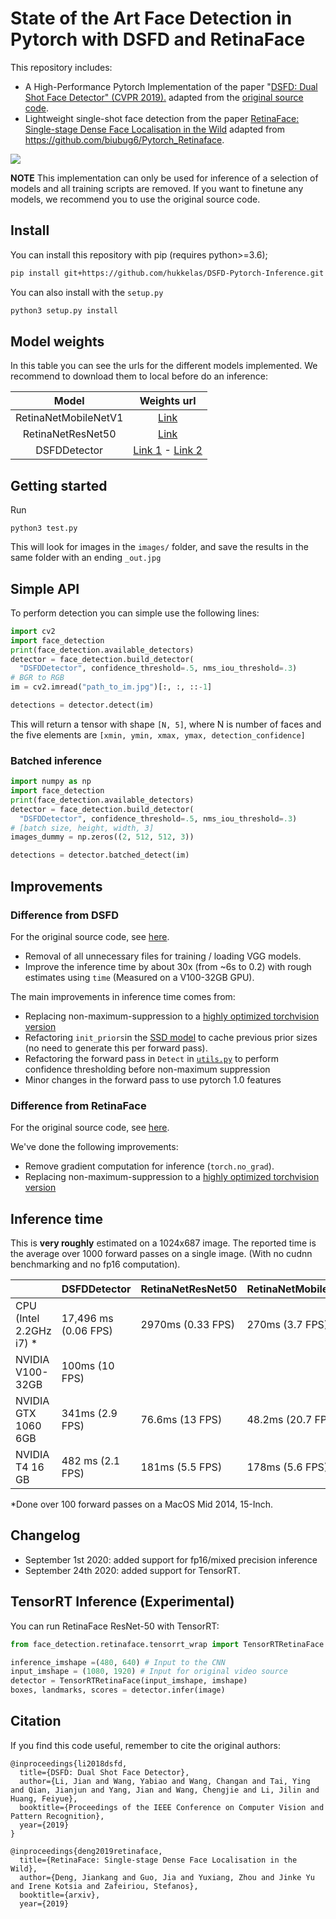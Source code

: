 # State of the Art Face Detection in Pytorch with DSFD and RetinaFace

This repository includes:
- A High-Performance Pytorch Implementation of the paper "[DSFD: Dual Shot Face Detector" (CVPR 2019).](http://openaccess.thecvf.com/content_CVPR_2019/papers/Li_DSFD_Dual_Shot_Face_Detector_CVPR_2019_paper.pdf) adapted from the [original source code](https://github.com/TencentYoutuResearch/FaceDetection-DSFD).
- Lightweight single-shot face detection from the paper [RetinaFace: Single-stage Dense Face Localisation in the Wild](https://arxiv.org/abs/1905.00641) adapted from https://github.com/biubug6/Pytorch_Retinaface.

![](example_det.jpg)

**NOTE** This implementation can only be used for inference of a selection of models and all training scripts are removed. If you want to finetune any models, we recommend you to use the original source code.

## Install

You can install this repository with pip (requires python>=3.6);

```bash
pip install git+https://github.com/hukkelas/DSFD-Pytorch-Inference.git
```

You can also install with the `setup.py`

```bash
python3 setup.py install
```

## Model weights

In this table you can see the urls for the different models implemented. We recommend to download them to local before do an inference:

|Model|Weights url|
|:-:|:-:|
|RetinaNetMobileNetV1|[Link](https://raw.githubusercontent.com/hukkelas/DSFD-Pytorch-Inference/master/RetinaFace_mobilenet025.pth)|
|RetinaNetResNet50|[Link](https://api.loke.aws.unit.no/dlr-gui-backend-resources-content/v2/contents/links/8dd81669-eb84-4520-8173-dbe49d72f44cb2eef6da-3983-4a12-9085-d11555b93842c19bdf27-b924-4214-9381-e6cac30b87cf)|
|DSFDDetector|[Link 1](https://api.loke.aws.unit.no/dlr-gui-backend-resources-content/v2/contents/links/61be4ec7-8c11-4a4a-a9f4-827144e4ab4f0c2764c1-80a0-4083-bbfa-68419f889b80e4692358-979b-458e-97da-c1a1660b3314) - [Link 2](https://drive.google.com/uc?id=1WeXlNYsM6dMP3xQQELI-4gxhwKUQxc3-&export=download)|



## Getting started

Run
```
python3 test.py
```
This will look for images in the `images/` folder, and save the results in the same folder with an ending `_out.jpg`

## Simple API
To perform detection you can simple use the following lines:

```python
import cv2
import face_detection
print(face_detection.available_detectors)
detector = face_detection.build_detector(
  "DSFDDetector", confidence_threshold=.5, nms_iou_threshold=.3)
# BGR to RGB
im = cv2.imread("path_to_im.jpg")[:, :, ::-1]

detections = detector.detect(im)
```

This will return a tensor with shape `[N, 5]`, where N is number of faces and the five elements are `[xmin, ymin, xmax, ymax, detection_confidence]`

### Batched inference

```python
import numpy as np
import face_detection
print(face_detection.available_detectors)
detector = face_detection.build_detector(
  "DSFDDetector", confidence_threshold=.5, nms_iou_threshold=.3)
# [batch size, height, width, 3]
images_dummy = np.zeros((2, 512, 512, 3))

detections = detector.batched_detect(im)
```


## Improvements

### Difference from DSFD
For the original source code, see [here](https://github.com/TencentYoutuResearch/FaceDetection-DSFD).
- Removal of all unnecessary files for training / loading VGG models. 
- Improve the inference time by about 30x (from ~6s to 0.2) with rough estimates using `time` (Measured on a V100-32GB GPU).

The main improvements in inference time comes from:

- Replacing non-maximum-suppression to a [highly optimized torchvision version](https://github.com/pytorch/vision/blob/19315e313511fead3597e23075552255d07fcb2a/torchvision/ops/boxes.py#L5)
- Refactoring `init_priors`in the [SSD model](dsfd/face_ssd.py) to cache previous prior sizes (no need to generate this per forward pass).
- Refactoring the forward pass in `Detect` in [`utils.py`](dsfd/utils.py) to perform confidence thresholding before non-maximum suppression
- Minor changes in the forward pass to use pytorch 1.0 features 

### Difference from RetinaFace
For the original source code, see [here](https://github.com/biubug6/Pytorch_Retinaface).

We've done the following improvements:
- Remove gradient computation for inference (`torch.no_grad`).
- Replacing non-maximum-suppression to a [highly optimized torchvision version](https://github.com/pytorch/vision/blob/19315e313511fead3597e23075552255d07fcb2a/torchvision/ops/boxes.py#L5)

## Inference time

This is **very roughly** estimated on a 1024x687 image. The reported time is the average over 1000 forward passes on a single image. (With no cudnn benchmarking and no fp16 computation).


| | DSFDDetector | RetinaNetResNet50 | RetinaNetMobileNetV1 |
| -|-|-|-|
| CPU (Intel 2.2GHz i7) *| 17,496 ms (0.06 FPS) | 2970ms (0.33 FPS) | 270ms (3.7 FPS) | 
| NVIDIA V100-32GB | 100ms (10 FPS) | | |
| NVIDIA GTX 1060 6GB | 341ms (2.9 FPS) | 76.6ms (13 FPS) | 48.2ms (20.7 FPS) | 
| NVIDIA T4 16 GB | 482 ms (2.1 FPS) | 181ms (5.5 FPS) | 178ms (5.6 FPS) |

*Done over 100 forward passes on a MacOS Mid 2014, 15-Inch.

## Changelog 
  - September 1st 2020: added support for fp16/mixed precision inference
  - September 24th 2020: added support for TensorRT.


## TensorRT Inference (Experimental)
You can run RetinaFace ResNet-50 with TensorRT:

```python
from face_detection.retinaface.tensorrt_wrap import TensorRTRetinaFace

inference_imshape =(480, 640) # Input to the CNN
input_imshape = (1080, 1920) # Input for original video source
detector = TensorRTRetinaFace(input_imshape, imshape)
boxes, landmarks, scores = detector.infer(image)

```

## Citation
If you find this code useful, remember to cite the original authors:
```
@inproceedings{li2018dsfd,
  title={DSFD: Dual Shot Face Detector},
  author={Li, Jian and Wang, Yabiao and Wang, Changan and Tai, Ying and Qian, Jianjun and Yang, Jian and Wang, Chengjie and Li, Jilin and Huang, Feiyue},
  booktitle={Proceedings of the IEEE Conference on Computer Vision and Pattern Recognition},
  year={2019}
}

@inproceedings{deng2019retinaface,
  title={RetinaFace: Single-stage Dense Face Localisation in the Wild},
  author={Deng, Jiankang and Guo, Jia and Yuxiang, Zhou and Jinke Yu and Irene Kotsia and Zafeiriou, Stefanos},
  booktitle={arxiv},
  year={2019}

```
